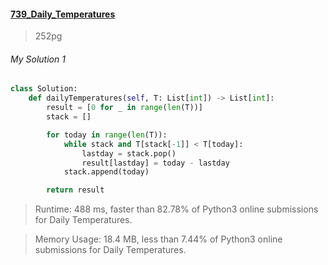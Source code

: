 #### [739_Daily_Temperatures](https://leetcode.com/problems/daily-temperatures/)
> 252pg


###### My Solution 1
```python
class Solution:
    def dailyTemperatures(self, T: List[int]) -> List[int]:
        result = [0 for _ in range(len(T))]
        stack = []

        for today in range(len(T)):
            while stack and T[stack[-1]] < T[today]:
                lastday = stack.pop()
                result[lastday] = today - lastday
            stack.append(today)

        return result
```

> Runtime: 488 ms, faster than 82.78% of Python3 online submissions for Daily Temperatures.

> Memory Usage: 18.4 MB, less than 7.44% of Python3 online submissions for Daily Temperatures.